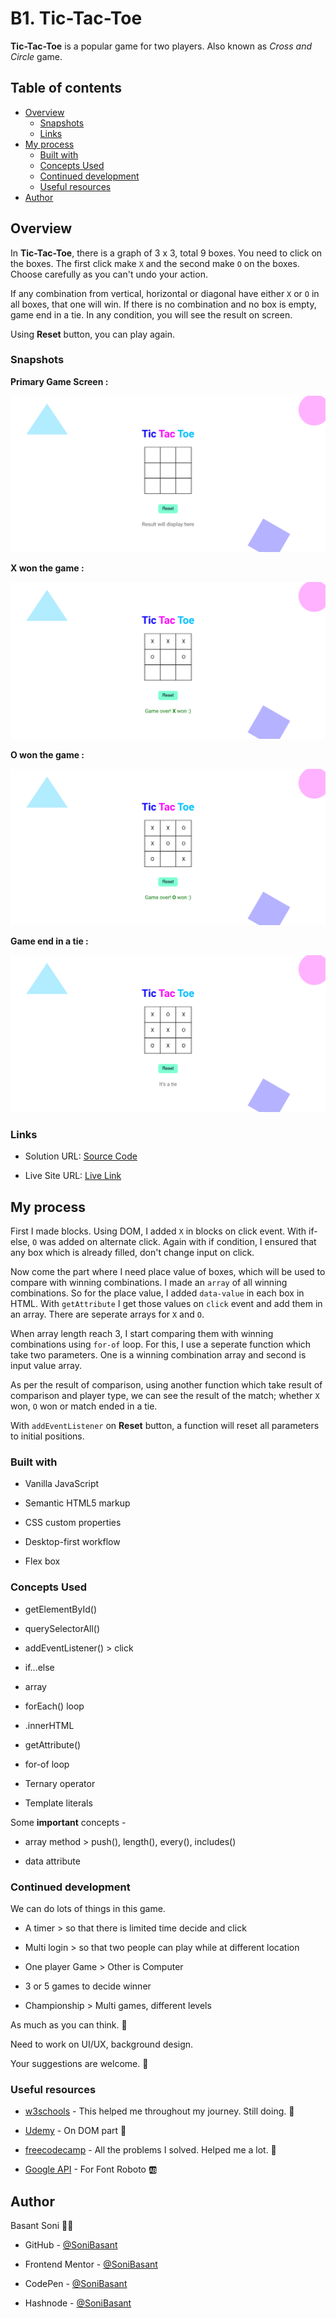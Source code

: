 # B1. Tic-Tac-Toe

**Tic-Tac-Toe** is a popular game for two players. Also known as _Cross and Circle_ game.

## Table of contents

- [Overview](#overview)
  - [Snapshots](#snapshots)
  - [Links](#links)
- [My process](#my-process)
  - [Built with](#built-with)
  - [Concepts Used](#concepts-used)
  - [Continued development](#continued-development)
  - [Useful resources](#useful-resources)
- [Author](#author)

## Overview

In **Tic-Tac-Toe**, there is a graph of 3 x 3, total 9 boxes. You need to click on the boxes. The first click make `X` and the second make `O` on the boxes. Choose carefully as you can't undo your action.

If any combination from vertical, horizontal or diagonal have either `X` or `O` in all boxes, that one will win. If there is no combination and no box is empty, game end in a tie. In any condition, you will see the result on screen.

Using **Reset** button, you can play again.

### Snapshots

**Primary Game Screen :**

![Tic-tac-toe](Images/Tic-tac-toe-snap-1.png)

**X won the game :**

![Tic-tac-toe](Images/Tic-tac-toe-snap-2.png)

**O won the game :**

![Tic-tac-toe](Images/Tic-tac-toe-snap-3.png)

**Game end in a tie :**

![Tic-tac-toe](Images/Tic-tac-toe-snap-4.png)

### Links

- Solution URL: [Source Code](https://github.com/SoniBasant/Vanilla-JavaScript-Projects/tree/main/B1.%20Tic-Tac-Toe%20Game)

- Live Site URL: [Live Link](https://sonibasant.github.io/Vanilla-JavaScript-Projects/B1.%20Tic-Tac-Toe%20Game/ticTT.html)

## My process

First I made blocks. Using DOM, I added `X` in blocks on click event. With if-else, `O` was added on alternate click. Again with if condition, I ensured that any box which is already filled, don't change input on click.

Now come the part where I need place value of boxes, which will be used to compare with winning combinations. I made an `array` of all winning combinations. So for the place value, I added `data-value` in each box in HTML. With `getAttribute` I get those values on `click` event and add them in an array. There are seperate arrays for `X` and `O`.

When array length reach 3, I start comparing them with winning combinations using `for-of` loop. For this, I use a seperate function which take two parameters. One is a winning combination array and second is input value array.

As per the result of comparison, using another function which take result of comparison and player type, we can see the result of the match; whether `X` won, `O` won or match ended in a tie.

With `addEventListener` on **Reset** button, a function will reset all parameters to initial positions.

### Built with

- Vanilla JavaScript

- Semantic HTML5 markup
- CSS custom properties
- Desktop-first workflow
- Flex box

### Concepts Used

- getElementById()

- querySelectorAll()
- addEventListener() > click
- if...else
- array
- forEach() loop
- .innerHTML
- getAttribute()
- for-of loop
- Ternary operator
- Template literals

Some **important** concepts -

- array method > push(), length(), every(), includes()

- data attribute

### Continued development

We can do lots of things in this game.

- A timer > so that there is limited time decide and click

- Multi login > so that two people can play while at different location
- One player Game > Other is Computer
- 3 or 5 games to decide winner
- Championship > Multi games, different levels

As much as you can think. 🚀

Need to work on UI/UX, background design.

Your suggestions are welcome. 🙌

### Useful resources

- [w3schools](https://www.w3schools.com) - This helped me throughout my journey. Still doing. 🙂

- [Udemy](https://www.udemy.com/course/50-projects-50-days/) - On DOM part 🤝
- [freecodecamp](https://www.freecodecamp.org/) - All the problems I solved. Helped me a lot. 🙌
- [Google API](https://fonts.googleapis.com/css2?family=Roboto:wght@400;700&display=swap) - For Font Roboto 🆎

## Author

Basant Soni 👨‍💻

- GitHub - [@SoniBasant](https://github.com/SoniBasant)

- Frontend Mentor - [@SoniBasant](https://www.frontendmentor.io/profile/SoniBasant)
- CodePen - [@SoniBasant](https://codepen.io/sonibasant)
- Hashnode - [@SoniBasant](https://sonibasant.hashnode.dev/)
